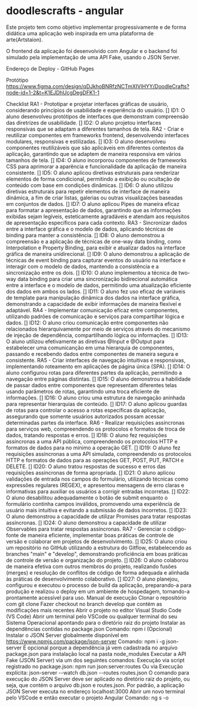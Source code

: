 # doodlescrafts - angular
Este projeto tem como objetivo implementar progressivamente e de forma didática uma aplicação web inspirada em uma plataforma de arte(Artstaion).

O frontend da aplicação foi desenvolvido com Angular e o backend foi simulado pela implementação de uma API Fake, usando o JSON Server.

Endereço de Deploy - GitHub Pages

Protótipo
https://www.figma.com/design/qDJkhoBNRfzNCTmXIVlHYY/DoodleCrafts?node-id=1-2&t=K1EJDhUcgDegDFK1-1

Checklist
RA1 - Prototipar e projetar interfaces gráficas de usuário, considerando princípios de usabilidade e experiência do usuário.
[] ID1: O aluno desenvolveu protótipos de interfaces que demonstram compreensão das diretrizes de usabilidade.
[] ID2: O aluno projetou interfaces responsivas que se adaptam a diferentes tamanhos de tela.
RA2 - Criar e reutilizar componentes em frameworks frontend, desenvolvendo interfaces modulares, responsivas e estilizadas.
[] ID3: O aluno desenvolveu componentes reutilizáveis que são aplicáveis em diferentes contextos da aplicação, garantindo que se adaptem de maneira responsiva em vários tamanhos de tela.
[] ID4: O aluno incorporou componentes de frameworks CSS para aprimorar a aparência e funcionalidade da aplicação de maneira consistente.
[] ID5: O aluno aplicou diretivas estruturais para renderizar elementos de forma condicional, permitindo a exibição ou ocultação de conteúdo com base em condições dinâmicas.
[] ID6: O aluno utilizou diretivas estruturais para repetir elementos de interface de maneira dinâmica, a fim de criar listas, galerias ou outras visualizações baseadas em conjuntos de dados.
[] ID7: O aluno aplicou Pipes de maneira eficaz para formatar a apresentação de dados, garantindo que as informações exibidas sejam legíveis, esteticamente agradáveis e atendam aos requisitos de apresentação específicos para cada contexto.
RA3 - Sincronizar dados entre a interface gráfica e o modelo de dados, aplicando técnicas de binding para manter a consistência.
[] ID8: O aluno demonstrou a compreensão e a aplicação de técnicas de one-way data binding, como Interpolation e Property Binding, para exibir e atualizar dados na interface gráfica de maneira unidirecional.
[] ID9: O aluno demonstrou a aplicação de técnicas de event binding para capturar eventos do usuário na interface e interagir com o modelo de dados, mantendo a consistência e a sincronização entre os dois.
[] ID10: O aluno implementou a técnica de two-way data binding para criar uma sincronização bidirecional automática entre a interface e o modelo de dados, permitindo uma atualização eficiente dos dados em ambos os lados.
[] ID11: O aluno fez uso eficaz de variáveis de template para manipulação dinâmica dos dados na interface gráfica, demonstrando a capacidade de exibir informações de maneira flexível e adaptável.
RA4 - Implementar comunicação eficaz entre componentes, utilizando padrões de comunicação e serviços para compartilhar lógica e dados.
[] ID12: O aluno criou comunicação entre componentes não relacionados hierarquivamente por meio de serviços através do mecanismo de injeção de dependência, compartilhando lógica ou informações.
[] ID13: O aluno utilizou efetivamente as diretivas @Input e @Output para estabelecer uma comunicanção em uma hierarquia de componentes, passando e recebendo dados entre componentes de maneira segura e consistente.
RA5 - Criar interfaces de navegação intuitivas e responsivas, implementando roteamento em aplicações de página única (SPA).
[] ID14: O aluno configurou rotas para diferentes partes da aplicação, permitindo a navegação entre páginas distintas.
[] ID15: O aluno demonstrou a habilidade de passar dados entre componentes que representam diferentes telas usando parâmetros de rotas, garantindo uma troca eficiente de informações.
[] ID16: O aluno criou uma estrutura de navegação aninhada para representar hierarquias de conteúdo.
[] ID17: O aluno aplicou guardas de rotas para controlar o acesso a rotas específicas da aplicação, assegurando que somente usuários autorizados possam acessar determinadas partes da interface.
RA6 - Realizar requisições assíncronas para serviços web, compreendendo os protocolos e formatos de troca de dados, tratando respostas e erros.
[] ID18: O aluno fez requisições assíncronas a uma API pública, compreendendo os protocolos HTTP e formatos de dados para no mínimo a operação GET.
[] ID19: O aluno fez requisições assíncronas a uma API simulada, compreendendo os protocolos HTTP e formatos de dados para as operações GET, POST, PUT, PATCH e DELETE.
[] ID20: O aluno tratou respostas de sucesso e erros das requisições assíncronas de forma apropriada.
[] ID21: O aluno aplicou validações de entrada nos campos do formulário, utilizando técnicas como expressões regulares (REGEX), e apresentou mensagens de erro claras e informativas para auxiliar os usuários a corrigir entradas incorretas.
[] ID22: O aluno desabilitou adequadamente o botão de submit enquanto o formulário continha campos inválidos, promovendo uma experiência de usuário mais intuitiva e evitando a submissão de dados incorretos.
[] ID23: O aluno demonstrou a capacidade de utilizar Promises para tratar respostas assíncronas.
[] ID24: O aluno demonstrou a capacidade de utilizar Observables para tratar respostas assíncronas.
RA7 - Gerenciar o código-fonte de maneira eficiente, implementar boas práticas de controle de versão e colaborar em projetos de desenvolvimento.
[] ID25: O aluno criou um repositório no GitHub utilizando a estrutura do Gitflow, estabelecendo as branches "main" e "develop", demonstrando proficiência em boas práticas de controle de versão e organização do projeto.
[] ID26: O aluno colaborou de maneira efetiva com outros membros do projeto, realizando fusões (merges) e resolução de conflitos de código de forma adequada e alinhada às práticas de desenvolvimento colaborativo.
[] ID27: O aluno planejou, configurou e executou o processo de build da aplicação, preparando-a para produção e realizou o deploy em um ambiente de hospedagem, tornando-a prontamente acessível para uso.
Manual de execução
Clonar o repositório com git clone
Fazer checkout no branch develop que contém as modificações mais recentes
Abrir o projeto no editor Visual Studio Code (VS Code)
Abrir um terminal pelo VSCode ou qualquer terminal do seu Sistema Operacional apontando para o diretório raiz do projeto
Instalar as dependências contidas no package.json
Comando: npm i
(Opcional) Instalar o JSON Server globalmente disponível em https://www.npmjs.com/package/json-server
Comando: npm i -g json-server
É opcional porque a dependência já vem cadastrada no arquivo package.json para instalação local na pasta node_modules
Executar a API Fake (JSON Server) via um dos seguintes comandos:
Execução via script registrado no package.json: npm run json:server:routes
Ou via Execução explícita: json-server --watch db.json --routes routes.json
O comando para execução do JSON Server deve ser aplicado no diretório raiz do projeto, ou seja, que contém o arquivo db.json e routes.json.
Por padrão, a aplicação JSON Server executa no endereço localhost:3000
Abrir um novo terminal pelo VSCode e então executar o projeto Angular
Comando: ng s -o

